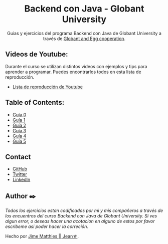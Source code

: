 <h1 align="center">Backend con Java - Globant University</h1>

<div align="center">
Guias y ejercicios del programa Backend con Java de Globant University a través de <a href="https://globant.eggcooperation.com/" target="_blank">Globant and Egg cooperation</a>.
</div>

<!-- LISTA DE YOUTUBE -->

## Videos de Youtube:

Durante el curso se utilizan distintos videos con ejemplos y tips para aprender a programar. Puedes encontrarlos todos en esta lista de reproducción.

- [Lista de reproducción de Youtube](https://youtube.com/playlist?list=PLQ77MrE4f4tKN_NLQeICJ1rCjiLbj5r94)

<!-- TABLA DE CONTENIDOS -->

## Table of Contents:

- [Guía 0](https://github.com/JimeMatthies/BackendJavaGlobant/tree/master/Guia%200%20-%20Onboarding/Encuentro%201)
- [Guía 1](https://github.com/JimeMatthies/BackendJavaGlobant/tree/master/Guia%201%20-%20Introducci%C3%B3n%20al%20c%C3%B3digo)
- [Guía 2](https://github.com/JimeMatthies/BackendJavaGlobant/tree/master/Guia%202%20-%20Estructuras%20Selectivas)
- [Guía 3](https://github.com/JimeMatthies/BackendJavaGlobant/tree/master/Guia%203%20-%20Estructuras%20Repetitivas)
- [Guía 4](https://github.com/JimeMatthies/BackendJavaGlobant/tree/master/Guia%204%20-%20Subprogramas)
- [Guía 5](https://github.com/JimeMatthies/BackendJavaGlobant/tree/master/Guia%205%20-%20Arreglos/Encuentro%2018_19_20_21%20-%20Arreglos)

<!-- CONTACTO -->

## Contact

- [GitHub](https://github.com/JimeMatthies)
- [Twitter](https://twitter.com/JeanGreenStar)
- [LinkedIn](https://www.linkedin.com/in/jimematthies/)

<!-- FOOTER -->

## Author ✒️

_Todos los ejercicios estan codificados por mi y mis compañeros a través de los encuentros del curso Backend con Java de Globant University. Si ves algun error, o deseas hacer una acotacion en alguno de estos por favor escribeme asi poder hacer la correción._

Hecho por [Jime Matthies || Jean☆](https://github.com/JimeMatthies).